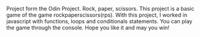 Project form the Odin Project. Rock, paper, scissors. This project is a basic game of the game rockpaperscissors(rps). With this project, I worked in javascript with functions, loops and conditionals statements. You can play the game through the console. Hope you like it and may you win!
